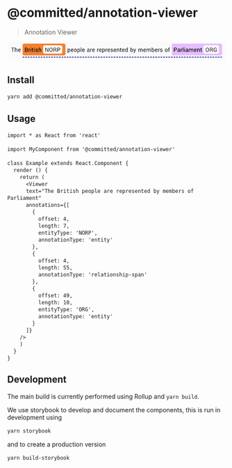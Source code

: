 # @committed/annotation-viewer

> Annotation Viewer


![](images/example.png)

## Install

```bash
yarn add @committed/annotation-viewer
```

## Usage

```tsx
import * as React from 'react'

import MyComponent from '@committed/annotation-viewer'

class Example extends React.Component {
  render () {
    return (
      <Viewer
      text="The British people are represented by members of Parliament"
      annotations={[
        {
          offset: 4,
          length: 7,
          entityType: 'NORP',
          annotationType: 'entity'
        },
        {
          offset: 4,
          length: 55,
          annotationType: 'relationship-span'
        },
        {
          offset: 49,
          length: 10,
          entityType: 'ORG',
          annotationType: 'entity'
        }
      ]}
    />
    )
  }
}
```

## Development

The main build is currently performed using Rollup and `yarn build`.

We use storybook to develop and document the components, this is run in development using

```bash
yarn storybook
```

and to create a production version

```bash
yarn build-storybook
```